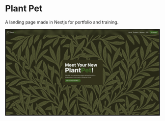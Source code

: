 # Plant Pet

A landing page made in Nextjs for portfolio and training.

![screenshot](docs/print001.png)
